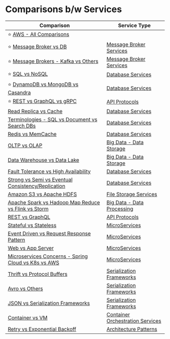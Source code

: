 # Comparisons b/w Services

| Comparison                                                                                                        | Service Type                                                       |
|-------------------------------------------------------------------------------------------------------------------|--------------------------------------------------------------------|
| :star: [AWS - All Comparisons](https://github.com/Anshul619/AWS-Services/tree/main/AWS-All-Comparisons.md)                                                      |                                                                    |
| :star: [Message Broker vs DB](2_MessageBrokersEDA/MessageBrokerVsDB.md)                                           | [Message Broker Services](2_MessageBrokersEDA)                     |
| :star: [Message Brokers - Kafka vs Others](2_MessageBrokersEDA/KafkaVsRabbitMQVsSQSVsSNS.md)                      | [Message Broker Services](2_MessageBrokersEDA)                     |
| :star: [SQL vs NoSQL](1_Databases/SQLvsNoSQL.md)                                                                  | [Database Services](1_Databases)                                   |
| :star: [DynamoDB vs MongoDB vs Casandra](1_Databases/DynamoDBVsMongoDBVsCasandra.md)                              | [Database Services](1_Databases)                                   |
| :star: [REST vs GraphQL vs gRPC](8_API-Protocols/Readme.md)                                                        | [API Protocols](8_API-Protocols/Readme.md)                          |
| [Read Replica vs Cache](1_Databases/3_Scalability-Techniques/ReadReplicaVsCache.md)                               | [Database Services](1_Databases)                                   |
| [Terminologies - SQL vs Document vs Search DBs](1_Databases/Terminologies.md)                                     | [Database Services](1_Databases)                                   |
| [Redis vs MemCache](1_Databases/8_Caching-InMemory-Databases/RedisVsMemcache.md)                                  | [Database Services](1_Databases)                                   |
| [OLTP vs OLAP](1_Databases/OLTPvsOTAP.md)                                                                         | [Big Data - Data Storage](1_Databases)                             |
| [Data Warehouse vs Data Lake](6_BigData/DataStorage/DataWarehousesVsLake.md)                                      | [Big Data - Data Storage](1_Databases)                             |
| [Fault Tolerance vs High Availability](5_HighAvailability/FaultToleranceVsHighAvailability.md)                   | [Database Services](1_Databases)                                   |
| [Strong vs Semi vs Eventual Consistency/Replication](1_Databases/4_Consistency-Replication/Readme.md)             | [Database Services](1_Databases)                                   |
| [Amazon S3 vs Apache HDFS](./11_FileStorages/HDFSVsS3.md)                                                         | [File Storage Services](11_FileStorages)                           |
| [Apache Spark vs Hadoop Map Reduce vs Flink vs Storm](6_BigData/DataProcessing/SparkVsMapReduceVsFlinkVsStorm.md) | [Big Data - Data Processing](6_BigData/DataProcessing/)            |
| [REST vs GraphQL](8_API-Protocols/RESTvsGraphQL.md)                                                                | [API Protocols](8_API-Protocols/Readme.md)                          |
| [Stateful vs Stateless](4_Scalability/StatefulVsStateless.md)                                                     | [MicroServices](3_MicroServices)                                   |
| [Event Driven vs Request Response Pattern](2_MessageBrokersEDA/EventDrivenVsRequestResponsePattern.md)            | [MicroServices](3_MicroServices)                                   |
| [Web vs App Server](4_Scalability/WebVsAppServer.md)                                                              | [MicroServices](3_MicroServices)                                   |
| [Microservices Concerns - Spring Cloud vs K8s vs AWS](3_MicroServices/SpringCloudVsK8sVsAWS.md)                   | [MicroServices](3_MicroServices)                                   |
| [Thrift vs Protocol Buffers](../Serialization-Data/Frameworks/Comparisons/ProtoBuffersVsThrift.md)                      | [Serialization Frameworks](8_API-Protocols/Serialization) |
| [Avro vs Others](../Serialization-Data/Frameworks/Comparisons/AvroVsOthers.md)                                          | [Serialization Frameworks](8_API-Protocols/Serialization) |
| [JSON vs Serialization Frameworks](../Serialization-Data/FormatTypes.md)        | [Serialization Frameworks](8_API-Protocols/Serialization) |
| [Container vs VM](9_Container&Orchestration/ContainerVsVMs.md)                                                    | [Container Orchestration Services](9_Container&Orchestration)      |
| [Retry vs Exponential Backoff](7_ArchitecturePatterns/RetryExponenialBackoff/RetryVsExponentialBackoff.md)       | [Architecture Patterns](7_ArchitecturePatterns)                               |